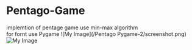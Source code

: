 # Pentago-Game
implemtion of pentage game use min-max algorithm <br/>
for fornt use Pygame
![My Image](/Pentago Pygame-2/screenshot.png)
![My Image](screenshot1.png)
